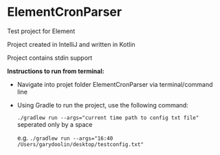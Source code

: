 # ElementCronParser
Test project for Element

Project created in IntelliJ and written in Kotlin



Project contains stdin support

**Instructions to run from terminal:**
- Navigate into projet folder ElementCronParser via terminal/command line
- Using Gradle to run the project, use the following command:


  `./gradlew run --args="current time path to config txt file"` seperated only by a space
  
  e.g. `./gradlew run --args="16:40 /Users/garydoolin/desktop/testconfig.txt"`
